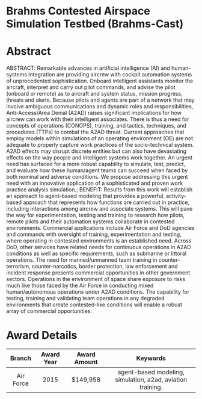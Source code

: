 
Brahms Contested Airspace Simulation Testbed (Brahms-Cast)
==========================================================

# Abstract


ABSTRACT: Remarkable advances in artificial intelligence (AI) and human-systems integration are providing aircrew with cockpit automation systems of unprecedented sophistication. Onboard intelligent assistants monitor the aircraft, interpret and carry out pilot commands, and advise the pilot (onboard or remote) as to aircraft and system status, mission progress, threats and alerts. Because pilots and agents are part of a network that may involve ambiguous communications and dynamic roles and responsibilities, Anti-Access/Area Denial (A2AD) raises significant implications for how aircrew can work with their intelligent associates. There is thus a need for concepts of operations (CONOPS), training, and tactics, techniques, and procedures (TTPs) to combat the A2AD threat. Current approaches that employ models within simulations of an operating environment (OE) are not adequate to properly capture work practices of the socio-technical system. A2AD effects may disrupt discrete entities but can also have devastating effects on the way people and intelligent systems work together. An urgent need has surfaced for a more robust capability to simulate, test, predict, and evaluate how these human/agent teams can succeed when faced by both nominal and adverse conditions. We propose addressing this urgent need with an innovative application of a sophisticated and proven work practice analysis simulation.; BENEFIT: Results from this work will establish an approach to agent-based modeling that provides a powerful, activity-based approach that represents how functions are carried out in practice, including interactions among aircrew and associate systems. This will pave the way for experimentation, testing and training to research how pilots, remote pilots and their automation systems collaborate in contested environments. Commercial applications include Air Force and DoD agencies and commands with oversight of training, experimentation and testing, where operating in contested environments is an established need. Across DoD, other services have related needs for continuous operations in A2AD conditions as well as specific requirements, such as submarine or littoral operations. The need for manned/unmanned team training in counter-terrorism, counter-narcotics, border protection, law enforcement and incident response presents commercial opportunities in other government sectors. Operations in the environment of space share exposure to risks much like those faced by the Air Force in conducting mixed human/autonomous operations under A2AD conditions. The capability for testing, training and validating team operations in any degraded environments that create contested-like conditions will enable a robust array of commercial opportunities.  

# Award Details

|Branch|Award Year|Award Amount|Keywords|
| :---: | :---: | :---: | :---: |
|Air Force|2015|$149,958|agent-based modeling, simulation, a2ad, aviation training.|
